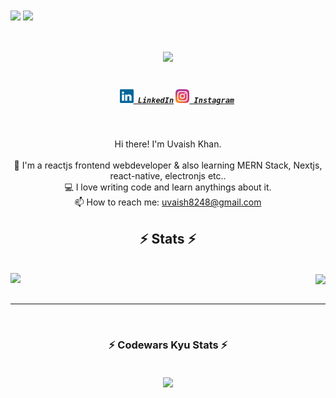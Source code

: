 <img align="center" src="https://visitor-badge.laobi.icu/badge?page_id=UvaishKhan7.UvaishKhan7">
<img align="center" src="https://img.shields.io/github/followers/UvaishKhan7?color=green&logo=github">

<h1 align="center">
  <a href="https://git.io/typing-svg">
    <img src="https://readme-typing-svg.herokuapp.com/?lines=Hello,+There!+👋;This+is+Uvaish+Khan....;Nice+to+meet+you!&center=true&size=30">
  </a>
</h1>

<h5 align="center">
  <code>
    <a href="https://www.linkedin.com/in/UvaishKhan7/" title="LinkedIn Profile"><img width="22" src="images/linkedin.svg"> LinkedIn</a></code>
  <code><a href="https://www.instagram.com/uvaish.khan/" title="Instagram Profile"><img width="22" src="images/instagram.svg"> Instagram</a></code>
</h5>
<br>
<p align="center">
  Hi there! I'm Uvaish Khan.
  <br>
  <br>
  🔬 I'm a reactjs frontend webdeveloper & also learning MERN Stack, Nextjs, react-native, electronjs etc..
  <br>
  💻 I love writing code and learn anythings about it.
  <br>
  📫 How to reach me: <a href="mailto: uvaish8248@gmail.com">uvaish8248@gmail.com</a>
</p>

<h2 align="center">⚡ Stats ⚡</h2>
<br>
<a href="https://github.com/UvaishKhan7/github-readme-stats" title="Go to Source">
<img align="left" width=390 src="https://github-readme-stats.vercel.app/api?username=UvaishKhan7&bg_color=30,e96443,904e95&title_color=fff&text_color=fff" />
</a>

  </div>

  <div align=right>

  <a href="https://github.com/UvaishKhan7/github-readme-stats">
      <img width=325 align="center" src="https://github-readme-stats.vercel.app/api/top-langs/?username=UvaishKhan7&hide=c%23,powershell,Mathematica,Ruby,Objective-C,Objective-C%2b%2b,Cuda&title_color=fff&text_color=ffffff&icon_color=61dafb&bg_color=30,e96443,904e95&langs_count=8&layout=compact&border_color=61dafb&hide_border=true" />
    </a>

  </div>

  <br>

</p>

<hr>

<br>
<h3 align="center">⚡ Codewars Kyu Stats ⚡</h3>
<br>
<div align=center>
<img align="center" src="https://www.codewars.com/users/UvaishKhan7/badges/large" />
</div>
